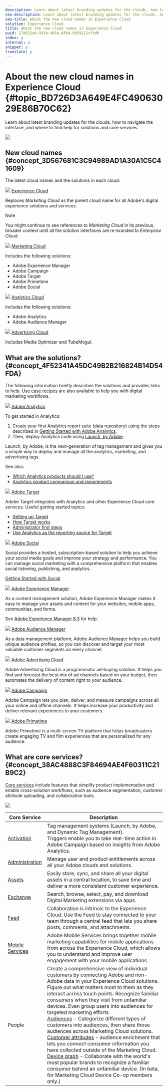 ```yaml
---
description: Learn about latest branding updates for the clouds, how to navigate the interface, and where to find help for solutions and core services.
seo-description: Learn about latest branding updates for the clouds, how to navigate the interface, and where to find help for solutions and core services.
seo-title: About the new cloud names in Experience Cloud
solution: Experience Cloud
title: About the new cloud names in Experience Cloud
uuid: 27d022ad-50fa-485e-8f94-0959112cf3d0
index: y
internal: n
snippet: y
translate: y
---
```


# About the new cloud names in Experience Cloud {#topic_BD726D3A649E4FC49063029E86B70C62}

Learn about latest branding updates for the clouds, how to navigate the interface, and where to find help for solutions and core services.

![](assets/cloud-pulldown.png) 

## New cloud names {#concept_3D567681C3C94989AD1A30A1C5C41609}

The latest cloud names and the solutions in each cloud: 

![](assets/experience_cloud_appicon_32.png) [Experience Cloud](https://www.adobe.com/experience-cloud.html?promoid=FZPQZ2HS&mv=other) 

Replaces *Marketing Cloud* as the parent cloud name for all Adobe's digital experience solutions and services. 


>[!NOTE]
>
>You might continue to see references to *Marketing Cloud* in its previous, broader context until all the solution interfaces are re-branded to *Enterprise Cloud.* 

![](assets/marketingcloud_32.png) [Marketing Cloud](https://www.adobe.com/marketing-cloud.html) 

Includes the following solutions: 

* Adobe Experience Manager
* Adobe Campaign
* Adobe Target
* Adobe Primetime
* Adobe Social

![](assets/analyticscloud_appicon_32.png) [Analytics Cloud](https://www.adobe.com/data-analytics-cloud.html) 

Includes the following solutions: 

* Adobe Analytics
* Adobe Audience Manager

![](assets/advertisingcloud_appicon_32.png) [Advertising Cloud](https://www.adobe.com/advertising-cloud.html) 

Includes Media Optimizer and TubeMogul. 

## What are the solutions? {#concept_4F52341A45DC49B2B216824B14D54FDA}

The following information briefly describes the solutions and provides links to help. [Use case recipes](https://helpx.adobe.com/marketing-cloud/how-to/use-cases.html) are also available to help you with digital marketing workflows. 

![](assets/mc_analytics_32.png) [Adobe Analytics](https://marketing.adobe.com/resources/help/en_US/reference/) 

To get started in Analytics: 

1. Create your first Analytics report suite (data repository) using the steps described in [Getting Started with Adobe Analytics](https://marketing.adobe.com/resources/help/en_US/analytics/getting-started/).
1. Then, deploy Analytics code using [Launch, by Adobe](https://marketing.adobe.com/resources/help/en_US/experience-cloud/launch/).

Launch, by Adobe, is the next-generation of tag management and gives you a simple way to deploy and manage all the analytics, marketing, and advertising tags. 

See also: 

* [Which Analytics products should I use?](https://marketing.adobe.com/resources/help/en_US/reference/which_analytics_tool.html)
* [Analytics product comparison and requirements](https://marketing.adobe.com/resources/help/en_US/reference/analytics-product-comparison.html)

![](assets/mc_target_32.png) [Adobe Target](https://marketing.adobe.com/resources/help/en_US/target/) 

Adobe Target integrates with Analytics and other Experience Cloud core services. Useful getting started topics: 

* [Setting up Target](https://marketing.adobe.com/resources/help/en_US/target/ov/c_seting_up_target.html)
* [How Target works](https://marketing.adobe.com/resources/help/en_US/target/ov/c_how_target_works.html)
* [Administrator first steps](https://marketing.adobe.com/resources/help/en_US/target/ov/start_target.html)
* [Use Analytics as the reporting source for Target](https://marketing.adobe.com/resources/help/en_US/target/a4t/a4t.html)

![](assets/mc_social_32.png) [Adobe Social](https://marketing.adobe.com/resources/help/en_US/social/) 

Social provides a hosted, subscription-based solution to help you achieve your social media goals and improve your strategy and performance. You can manage social marketing with a comprehensive platform that enables social listening, publishing, and analytics. 

[Getting Started with Social](https://marketing.adobe.com/resources/help/en_US/social/c_gs.html) 

![](assets/mc_experiencemanager_32.png) [Adobe Experience Manager](https://helpx.adobe.com/support/experience-manager/6-3.html) 

As a content management solution, Adobe Experience Manager makes it easy to manage your assets and content for your websites, mobile apps, communities, and forms. 

See [Adobe Experience Manager 6.3](https://helpx.adobe.com/support/experience-manager/6-3.html) for help. 

![](assets/mc_audiencemanager_32.png) [Adobe Audience Manager](https://marketing.adobe.com/resources/help/en_US/aam/) 

As a data management platform, Adobe Audience Manager helps you build unique audience profiles, so you can discover and target your most valuable customer segments on every channel. 

![](assets/mc_optimize_32.png) [Adobe Advertising Cloud](https://marketing.adobe.com/resources/help/en_US/media-optimizer/) 

Adobe Advertising Cloud is a programmatic ad-buying solution. It helps you find and forecast the best mix of ad channels based on your budget, then automates the delivery of content right to your audience. 

![](assets/mc_campaign_32.png) [Adobe Campaign](https://helpx.adobe.com/support/campaign.html) 

Adobe Campaign lets you plan, deliver, and measure campaigns across all your online and offline channels. It helps increase your productivity and deliver relevant experiences to your customers. 

![](assets/primetime_app_32.png) [Adobe Primetime](https://help.adobe.com/en_US/primetime/) 

Adobe Primetime is a multi-screen TV platform that helps broadcasters create engaging TV and film experiences that are personalized for any audience. 

## What are core services? {#concept_38AC4888C3F84694AE4F60311C21B9C2}

[Core services](core-services/core-services.md#concept_07ED1D5C64234E77976E6D572E78FB9C) include features that simplify product implementation and enable cross-solution workflows, such as audience segmentation, customer attribute uploading, and collaboration tools. 

![](assets/core-services.png) 

| Core Service | Description |
|--- |--- |
|[Activation](activation/activation.md)|Tag management systems (Launch, by Adobe, and Dynamic Tag Management).<br>Triggers enable you to take real-time action in Adobe Campaign based on insights from Adobe Analytics.|
|[Administration](admin-getting-started/admin-getting-started.md)|Manage user and product entitlements across all your Adobe clouds and solutions.|
|[Assets](experience-cloud-assets/experience-cloud-assets.md)|Easily store, sync, and share all your digital assets in a central location, to save time and deliver a more consistent customer experience.|
|[Exchange](exchange.md)|Search, browse, select, pay, and download Digital Marketing extensions via apps.|
|[Feed](feed.md)|Collaboration is intrinsic to the Experience Cloud. Use the Feed to stay connected to your team through a central feed that lets you share posts, comments, and attachments.|
|[Mobile Services](https://marketing.adobe.com/resources/help/en_US/mobile/)|Adobe Mobile Services brings together mobile marketing capabilities for mobile applications from across the Experience Cloud, which allows you to understand and improve user engagement with your mobile applications.|
|People|Create a comprehensive view of individual customers by connecting Adobe and non-Adobe data in your Experience Cloud solutions. Figure out what matters most to them as they interact across touch points. Recognize familiar consumers when they visit from unfamiliar devices. Even group users into audiences for targeted marketing efforts.<br>[Audiences](audience-library/audience-library.md) - Categorize different types of customers into audiences, then share those audiences across Marketing Cloud solutions.<br>[Customer attributes](attributes/attributes.md) - audience enrichment that lets you connect consumer information you have collected outside of the Marketing Cloud.<br>[Device graph](https://landing.adobe.com/en/na/events/summit/275658-summit-co-op.html) - Collaborate with the world's most popular brands to recognize a familiar consumer behind an unfamiliar device. (In beta, for Marketing Cloud Device Co-op members only.)|
